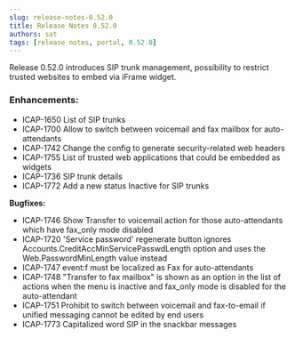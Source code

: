 ```yaml
---
slug: release-notes-0.52.0
title: Release Notes 0.52.0
authors: sat
tags: [release notes, portal, 0.52.0]
---
```


Release 0.52.0 introduces SIP trunk management, possibility to restrict trusted websites to embed via iFrame widget.

### Enhancements:

- ICAP-1650 List of SIP trunks
- ICAP-1700 Allow to switch between voicemail and fax mailbox for auto-attendants
- ICAP-1742 Change the config to generate security-related web headers
- ICAP-1755 List of trusted web applications that could be embedded as widgets
- ICAP-1736 SIP trunk details
- ICAP-1772 Add a new status Inactive for SIP trunks

<!--truncate-->


**Bugfixes:**
- ICAP-1746 Show Transfer to voicemail action for those auto-attendants which have fax_only mode disabled
- ICAP-1720 'Service password' regenerate button ignores Accounts.CreditAccMinServicePasswdLength option and uses the Web.PasswordMinLength value instead
- ICAP-1747 event:f must be localized as Fax for auto-attendants
- ICAP-1748 "Transfer to fax mailbox" is shown as an option in the list of actions when the menu is inactive and fax_only mode is disabled for the auto-attendant
- ICAP-1751 Prohibit to switch between voicemail and fax-to-email if unified messaging cannot be edited by end users
- ICAP-1773 Capitalized word SIP in the snackbar messages